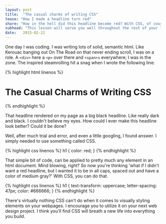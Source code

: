 ```yaml
---
layout: post
title:  "The casual charms of writing CSS"
tease: "How I made a headline turn red"
share: "How in the hell did this headline become red? With CSS, of course"
subhead: "This lesson will serve you well throughout the rest of your life"
date:   2015-02-22
---
```


One day I was coding. I was writing lots of solid, semantic html. Like Kerouac banging out On The Road on that never ending scroll, I was on a role. A ``<div>`` here a ``<p>`` over there and ``<span>s`` everywhere; I was in the zone. The inspired steamrolling hit a snag when I wrote the following line:

{% highlight html linenos %}
<h1>The Casual Charms of Writing CSS</h1>
{% endhighlight %}

That headline rendered on my page as a big black headline. Like really dark and black. I couldn't believe my eyes. How could I ever make this headline look better? Could it be done?

Well, after much trial and error, and even a little googling, I found answer. I simply needed to use something called CSS.

{% highlight css linenos %}
h1 {
  color: red;
}
{% endhighlight %}

That simple bit of code, can be applied to pretty much any element in an html document. Mind blowing, right? So now you're thinking 'what if I didn't want a red headline, but I wanted it to be in all caps, spaced out and have a color of medium gray?' With CSS, you can do that.

{% highlight css linenos %}
h1 {
  text-transform: uppercase;
  letter-spacing: 47px;
  color: #666666;
}
{% endhighlight %}

There's virtually nothing CSS can't do when it comes to visually styling elements on your webpages. I encourage you to utilize it on your next web design project. I think you'll find CSS will breath a new life into everything you build.
